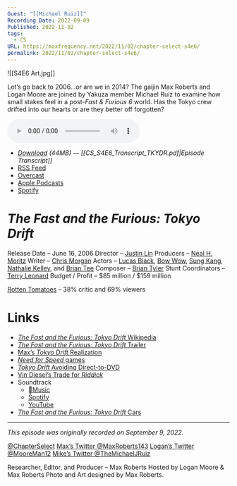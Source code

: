 ```yaml
---
Guest: "[[Michael Ruiz]]"
Recording Date: 2022-09-09
Published: 2022-11-02
tags:
  - CS
URL: https://maxfrequency.net/2022/11/02/chapter-select-s4e6/
permalink: 2022/11/02/chapter-select-s4e6/
---
```

![[S4E6 Art.jpg]]

Let’s go back to 2006…or are we in 2014? The gaijin Max Roberts and Logan Moore are joined by Yakuza member Michael Ruiz to examine how small stakes feel in a post-*Fast & Furious 6* world. Has the Tokyo crew drifted into our hearts or are they better off forgotten?

<audio controls>
  <source src="https://traffic.libsyn.com/chapterselectpod/CS_S4E6_Final.mp3">
</audio>

- *[Download](https://traffic.libsyn.com/chapterselectpod/CS_S4E6_Final.mp3) (44MB)  — [[CS_S4E6_Transcript_TKYDR.pdf|Episode Transcript]]*
- [RSS Feed](https://chapterselectpod.libsyn.com/rss)
- [Overcast](https://overcast.fm/itunes1568777352/chapter-select)
- [Apple Podcasts](https://podcasts.apple.com/us/podcast/chapter-select/id1568777352)
- [Spotify](https://open.spotify.com/show/4f1TLZXbwtSX7uHROe9KlS)

# *The Fast and the Furious: Tokyo Drift*

Release Date – June 16, 2006
Director – [Justin Lin](https://en.wikipedia.org/wiki/Justin_Lin)
Producers – [Neal H. Moritz](https://en.wikipedia.org/wiki/Neal_H._Moritz)
Writer – [Chris Morgan](https://en.wikipedia.org/wiki/Chris_Morgan_(filmmaker))
Actors – [Lucas Black](https://en.wikipedia.org/wiki/Lucas_Black), [Bow Wow](https://en.wikipedia.org/wiki/Bow_Wow_(rapper)), [Sung Kang](https://en.wikipedia.org/wiki/Sung_Kang), [Nathalie Kelley](https://en.wikipedia.org/wiki/Nathalie_Kelley), and [Brian Tee](https://en.wikipedia.org/wiki/Brian_Tee)
Composer – [Brian Tyler](https://en.wikipedia.org/wiki/Brian_Tyler)
Stunt Coordinators – [Terry Leonard](https://www.imdb.com/name/nm0502777/)
Budget / Profit – $85 million / $159 million

[Rotten Tomatoes](https://www.rottentomatoes.com/m/fast_and_the_furious_tokyo_drift) – 38% critic and 69% viewers
# Links

- [*The Fast and the Furious: Tokyo Drift* Wikipedia](https://en.wikipedia.org/wiki/The_Fast_and_the_Furious:_Tokyo_Drift)
- [*The Fast and the Furious: Tokyo Drift* Trailer](https://youtu.be/p8HQ2JLlc4E)
- [Max’s *Tokyo Drift* Realization](https://twitter.com/MaxRoberts143/status/1394049400402497539)
- [*Need for Speed* games](https://en.wikipedia.org/wiki/List_of_Need_for_Speed_video_games#Primary_installments)
- [*Tokyo Drift* Avoiding Direct-to-DVD](https://www.thewrap.com/fast-furious-6-franchise-vin-diesel-the-rock-dwayne-johnson-paul-walker-michelle-rodriquez-93061/)
- [Vin Diesel’s Trade for *Riddick*](https://www.hollywoodreporter.com/news/general-news/vin-diesel-traded-fast-furious-619386/)
- Soundtrack
	- [Music](https://music.apple.com/us/album/the-fast-and-the-furious-tokyo-drift-original/1440773622)
	- [Spotify](https://open.spotify.com/album/4SJhZBuuLYlwUJGxWf8Pj0)
	- [YouTube](https://www.youtube.com/playlist?list=OLAK5uy_mTraus6FybCpImXxPG9dk7qMB12aVxN2U)
- [*The Fast and the Furious: Tokyo Drift* Cars](https://fastandfurious.fandom.com/wiki/Category:Tokyo_Drift_Cars)

---
*This episode was originally recorded on September 9, 2022.*

[@ChapterSelect](https://www.twitter.com/chapterselect)
[Max’s Twitter @MaxRoberts143](https://www.twitter.com/maxroberts143)
[Logan’s Twitter @MooreMan12](https://www.twitter.com/mooreman12)
[Mike’s Twitter @TheMichaelJRuiz](https://www.twitter.com/themichaeljruiz)

Researcher, Editor, and Producer – Max Roberts
Hosted by Logan Moore & Max Roberts
Photo and Art designed by Max Roberts.